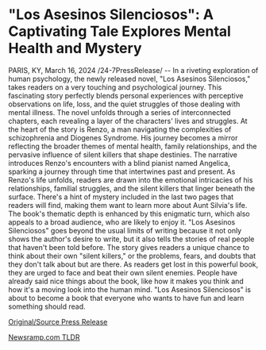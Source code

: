 # "Los Asesinos Silenciosos": A Captivating Tale Explores Mental Health and Mystery

PARIS, KY, March 16, 2024 /24-7PressRelease/ -- In a riveting exploration of human psychology, the newly released novel, "Los Asesinos Silenciosos," takes readers on a very touching and psychological journey. This fascinating story perfectly blends personal experiences with perceptive observations on life, loss, and the quiet struggles of those dealing with mental illness.  The novel unfolds through a series of interconnected chapters, each revealing a layer of the characters' lives and struggles. At the heart of the story is Renzo, a man navigating the complexities of schizophrenia and Diogenes Syndrome. His journey becomes a mirror reflecting the broader themes of mental health, family relationships, and the pervasive influence of silent killers that shape destinies.  The narrative introduces Renzo's encounters with a blind pianist named Angelica, sparking a journey through time that intertwines past and present. As Renzo's life unfolds, readers are drawn into the emotional intricacies of his relationships, familial struggles, and the silent killers that linger beneath the surface.  There's a hint of mystery included in the last two pages that readers will find, making them want to learn more about Aunt Silvia's life. The book's thematic depth is enhanced by this enigmatic turn, which also appeals to a broad audience, who are likely to enjoy it.  "Los Asesinos Silenciosos" goes beyond the usual limits of writing because it not only shows the author's desire to write, but it also tells the stories of real people that haven't been told before. The story gives readers a unique chance to think about their own "silent killers," or the problems, fears, and doubts that they don't talk about but are there. As readers get lost in this powerful book, they are urged to face and beat their own silent enemies.  People have already said nice things about the book, like how it makes you think and how it's a moving look into the human mind. "Los Asesinos Silenciosos" is about to become a book that everyone who wants to have fun and learn something should read. 

[Original/Source Press Release](https://www.24-7pressrelease.com/press-release/509313/los-asesinos-silenciosos-a-captivating-tale-explores-mental-health-and-mystery) 

[Newsramp.com TLDR](https://newsramp.com/None) 